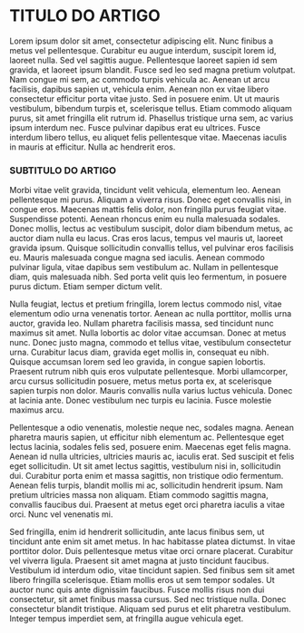# TITULO DO ARTIGO

Lorem ipsum dolor sit amet, consectetur adipiscing elit. Nunc finibus a metus vel pellentesque. Curabitur eu augue interdum, suscipit lorem id, laoreet nulla. Sed vel sagittis augue. Pellentesque laoreet sapien id sem gravida, et laoreet ipsum blandit. Fusce sed leo sed magna pretium volutpat. Nam congue mi sem, ac commodo turpis vehicula ac. Aenean ut arcu facilisis, dapibus sapien ut, vehicula enim. Aenean non ex vitae libero consectetur efficitur porta vitae justo. Sed in posuere enim. Ut ut mauris vestibulum, bibendum turpis et, scelerisque tellus. Etiam commodo aliquam purus, sit amet fringilla elit rutrum id. Phasellus tristique urna sem, ac varius ipsum interdum nec. Fusce pulvinar dapibus erat eu ultrices. Fusce interdum libero tellus, eu aliquet felis pellentesque vitae. Maecenas iaculis in mauris at efficitur. Nulla ac hendrerit eros.

### SUBTITULO DO ARTIGO

Morbi vitae velit gravida, tincidunt velit vehicula, elementum leo. Aenean pellentesque mi purus. Aliquam a viverra risus. Donec eget convallis nisi, in congue eros. Maecenas mattis felis dolor, non fringilla purus feugiat vitae. Suspendisse potenti. Aenean rhoncus enim eu nulla malesuada sodales. Donec mollis, lectus ac vestibulum suscipit, dolor diam bibendum metus, ac auctor diam nulla eu lacus. Cras eros lacus, tempus vel mauris ut, laoreet gravida ipsum. Quisque sollicitudin convallis tellus, vel pulvinar eros facilisis eu. Mauris malesuada congue magna sed iaculis. Aenean commodo pulvinar ligula, vitae dapibus sem vestibulum ac. Nullam in pellentesque diam, quis malesuada nibh. Sed porta velit quis leo fermentum, in posuere purus dictum. Etiam semper dictum velit.

Nulla feugiat, lectus et pretium fringilla, lorem lectus commodo nisl, vitae elementum odio urna venenatis tortor. Aenean ac nulla porttitor, mollis urna auctor, gravida leo. Nullam pharetra facilisis massa, sed tincidunt nunc maximus sit amet. Nulla lobortis ac dolor vitae accumsan. Donec at metus nunc. Donec justo magna, commodo et tellus vitae, vestibulum consectetur urna. Curabitur lacus diam, gravida eget mollis in, consequat eu nibh. Quisque accumsan lorem sed leo gravida, in congue sapien lobortis. Praesent rutrum nibh quis eros vulputate pellentesque. Morbi ullamcorper, arcu cursus sollicitudin posuere, metus metus porta ex, at scelerisque sapien turpis non dolor. Mauris convallis nulla varius luctus vehicula. Donec at lacinia ante. Donec vestibulum nec turpis eu lacinia. Fusce molestie maximus arcu.

Pellentesque a odio venenatis, molestie neque nec, sodales magna. Aenean pharetra mauris sapien, ut efficitur nibh elementum ac. Pellentesque eget lectus lacinia, sodales felis sed, posuere enim. Maecenas eget felis magna. Aenean id nulla ultricies, ultricies mauris ac, iaculis erat. Sed suscipit et felis eget sollicitudin. Ut sit amet lectus sagittis, vestibulum nisi in, sollicitudin dui. Curabitur porta enim et massa sagittis, non tristique odio fermentum. Aenean felis turpis, blandit mollis mi ac, sollicitudin hendrerit ipsum. Nam pretium ultricies massa non aliquam. Etiam commodo sagittis magna, convallis faucibus dui. Praesent at metus eget orci pharetra iaculis a vitae orci. Nunc vel venenatis mi.

Sed fringilla, enim id hendrerit sollicitudin, ante lacus finibus sem, ut tincidunt ante enim sit amet metus. In hac habitasse platea dictumst. In vitae porttitor dolor. Duis pellentesque metus vitae orci ornare placerat. Curabitur vel viverra ligula. Praesent sit amet magna at justo tincidunt faucibus. Vestibulum id interdum odio, vitae tincidunt sapien. Sed finibus sem sit amet libero fringilla scelerisque. Etiam mollis eros ut sem tempor sodales. Ut auctor nunc quis ante dignissim faucibus. Fusce mollis risus non dui consectetur, sit amet finibus massa cursus. Sed nec tristique nulla. Donec consectetur blandit tristique. Aliquam sed purus et elit pharetra vestibulum. Integer tempus imperdiet sem, at fringilla augue vehicula eget.
